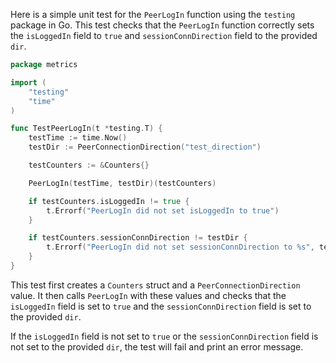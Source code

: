 Here is a simple unit test for the `PeerLogIn` function using the `testing` package in Go. This test checks that the `PeerLogIn` function correctly sets the `isLoggedIn` field to `true` and `sessionConnDirection` field to the provided `dir`.

```go
package metrics

import (
	"testing"
	"time"
)

func TestPeerLogIn(t *testing.T) {
	testTime := time.Now()
	testDir := PeerConnectionDirection("test_direction")

	testCounters := &Counters{}

	PeerLogIn(testTime, testDir)(testCounters)

	if testCounters.isLoggedIn != true {
		t.Errorf("PeerLogIn did not set isLoggedIn to true")
	}

	if testCounters.sessionConnDirection != testDir {
		t.Errorf("PeerLogIn did not set sessionConnDirection to %s", testDir)
	}
}
```

This test first creates a `Counters` struct and a `PeerConnectionDirection` value. It then calls `PeerLogIn` with these values and checks that the `isLoggedIn` field is set to `true` and the `sessionConnDirection` field is set to the provided `dir`.

If the `isLoggedIn` field is not set to `true` or the `sessionConnDirection` field is not set to the provided `dir`, the test will fail and print an error message.
